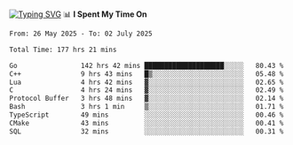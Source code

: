 <a href="https://git.io/typing-svg"><img src="https://readme-typing-svg.demolab.com?font=Fira+Code&weight=700&size=35&pause=2000&center=true&random=false&width=1000&height=250&lines=%F0%9D%98%9B%F0%9D%98%A9%F0%9D%98%A6+%F0%9D%98%AD%F0%9D%98%AA%F0%9D%98%A7%F0%9D%98%A6+%F0%9D%98%B0%F0%9D%98%A7+%F0%9D%98%B5%F0%9D%98%A9%F0%9D%98%AA%F0%9D%98%B4+%F0%9D%98%B8%F0%9D%98%B0%F0%9D%98%B3%F0%9D%98%AD%F0%9D%98%A5+%F0%9D%98%AA%F0%9D%98%B4+%F0%9D%98%B0%F0%9D%98%AF%F0%9D%98%AD%F0%9D%98%BA+%F0%9D%98%B5%F0%9D%98%A9%F0%9D%98%A6+%F0%9D%98%A6%F0%9D%98%AF%F0%9D%98%AB%F0%9D%98%B0%F0%9D%98%BA%F0%9D%98%AE%F0%9D%98%A6%F0%9D%98%AF%F0%9D%98%B5+%F0%9D%98%B0%F0%9D%98%A7+%F0%9D%98%A5%F0%9D%98%A6%F0%9D%98%A4%F0%9D%98%A6%F0%9D%98%B1%F0%9D%98%B5%F0%9D%98%AA%F0%9D%98%B0%F0%9D%98%AF" alt="Typing SVG" /></a>
📊 **I Spent My Time On** 

<!--START_SECTION:waka-->

```txt
From: 26 May 2025 - To: 02 July 2025

Total Time: 177 hrs 21 mins

Go                142 hrs 42 mins ████████████████████░░░░░   80.43 %
C++               9 hrs 43 mins   █▒░░░░░░░░░░░░░░░░░░░░░░░   05.48 %
Lua               4 hrs 42 mins   ▓░░░░░░░░░░░░░░░░░░░░░░░░   02.65 %
C                 4 hrs 24 mins   ▓░░░░░░░░░░░░░░░░░░░░░░░░   02.49 %
Protocol Buffer   3 hrs 48 mins   ▓░░░░░░░░░░░░░░░░░░░░░░░░   02.14 %
Bash              3 hrs 1 min     ▒░░░░░░░░░░░░░░░░░░░░░░░░   01.71 %
TypeScript        49 mins         ░░░░░░░░░░░░░░░░░░░░░░░░░   00.46 %
CMake             43 mins         ░░░░░░░░░░░░░░░░░░░░░░░░░   00.41 %
SQL               32 mins         ░░░░░░░░░░░░░░░░░░░░░░░░░   00.31 %
```

<!--END_SECTION:waka-->

